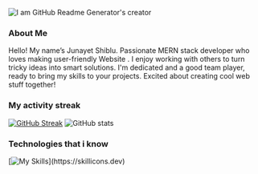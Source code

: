 
![I am GitHub Readme Generator's creator](https://i.ibb.co/rkgX8zm/Whats-App-Image-2023-12-09-at-20-08-07-5d1a0a8c.jpg)
### About Me
Hello! My name’s Junayet Shiblu. Passionate  MERN stack developer who loves making user-friendly Website . I enjoy working with others to turn tricky ideas into smart solutions. I'm dedicated and a good team player, ready to bring my skills to your projects.  Excited about creating cool web stuff together!
### My activity streak
<a href="https://git.io/streak-stats"><img src="https://github-readme-streak-stats.herokuapp.com?user=jsjunayet&theme=monokai" alt="GitHub Streak" /></a>
![GitHub stats](https://github-readme-stats.vercel.app/api?username=jsjunayet&show_icons=true)  

### Technologies that i know
[![My Skills](https://skillicons.dev/icons?i=html,css,tailwind,js,mongodb,expressjs,react,nodejs,)](https://skillicons.dev)




